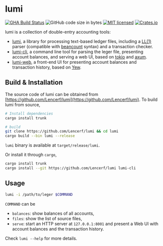 # lumi

[![GHA Build Status](https://github.com/Lencerf/lumi/workflows/CI/badge.svg)](https://github.com/Lencerf/lumi/actions?query=workflow%3ACI)
![GitHub code size in bytes](https://img.shields.io/github/languages/code-size/Lencerf/lumi)
[![MIT licensed](https://img.shields.io/badge/license-MIT-blue.svg)](./LICENSE)
[![Crates.io](https://img.shields.io/crates/v/lumi.svg)](https://crates.io/crates/lumi)

lumi is a collection of double-entry accounting tools:

- [lumi](https://github.com/Lencerf/lumi/tree/main/lumi), a library for
  processing text-based ledger files, including a
  [LL(1)](https://en.wikipedia.org/wiki/LL_parser) parser (compatible with
  [beancount](https://github.com/beancount/beancount) syntax) and a transaction
  checker.
- [lumi-cli](https://github.com/Lencerf/lumi/tree/main/lumi-cli), a command line
  tool for parsing the leger file, presenting account balances, and serving a
  web UI, based on [tokio](https://tokio.rs) and
  [axum](https://github.com/tokio-rs/axum).
- [lumi-web](https://github.com/Lencerf/lumi/tree/main/lumi-web), a front-end UI
  for presenting account balances and transaction history, based on
  [Yew](https://yew.rs).

## Build & Installation

The source code of lumi can be obtained from
[https://github.com/Lencerf/lumi](https://github.com/Lencerf/lumi). To build
lumi from source,

```sh
# Install dependencies
cargo install trunk

# build
git clone https://github.com/Lencerf/lumi && cd lumi
cargo build --bin lumi --release
```

`lumi` binary is available at `target/release/lumi`.

Or install it through `cargo`,

```sh
cargo install trunk
cargo install --git https://github.com/Lencerf/lumi lumi-cli
```

## Usage

```sh
lumi -i /path/to/leger $COMMAND
```

`COMMAND` can be

- `balances`: show balances of all accounts,
- `files`: show the list of source files,
- `serve`: start an HTTP server at `127.0.0.1:8001` and present a Web UI
  with account balances and the transaction history.

Check `lumi --help` for more details.
